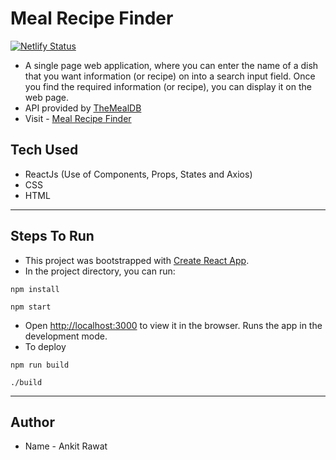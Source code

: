 # Meal Recipe Finder
[![Netlify Status](https://api.netlify.com/api/v1/badges/fd83e243-208c-444c-ab8e-ec0930e0a5b1/deploy-status)](https://app.netlify.com/sites/eloquent-hodgkin-9f52a3/deploys)

- A single page web application, where you can enter the name of a dish that you want information (or recipe) on into a search input field. Once you find the required information (or recipe), you can display it on the web page.
- API provided by [TheMealDB](https://www.themealdb.com/)
- Visit - [Meal Recipe Finder](https://eloquent-hodgkin-9f52a3.netlify.app)

## Tech Used

- ReactJs (Use of Components, Props, States and Axios)
- CSS
- HTML


---

## Steps To Run

- This project was bootstrapped with [Create React App](https://github.com/facebook/create-react-app).
- In the project directory, you can run:

```
npm install
```

```
npm start
```
- Open [http://localhost:3000](http://localhost:3000) to view it in the browser. Runs the app in the development mode.
- To deploy

```
npm run build
```
```
./build
```

---

## Author

- Name - Ankit Rawat
 
